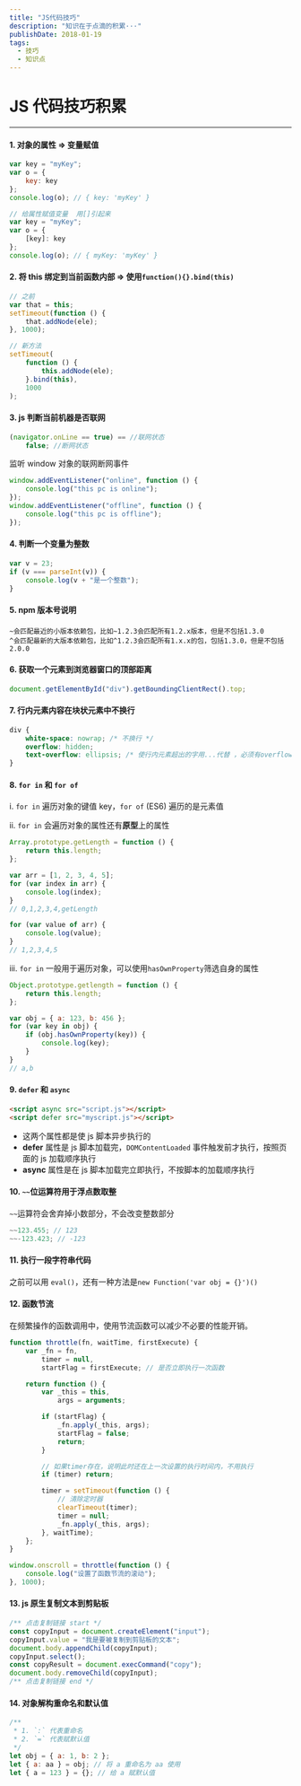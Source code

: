 ```yaml
---
title: "JS代码技巧"
description: "知识在于点滴的积累···"
publishDate: 2018-01-19
tags:
  - 技巧
  - 知识点
---
```


# JS 代码技巧积累

---

#### 1. 对象的属性 => 变量赋值

```javascript
var key = "myKey";
var o = {
	key: key
};
console.log(o); // { key: 'myKey' }

// 给属性赋值变量  用[]引起来
var key = "myKey";
var o = {
	[key]: key
};
console.log(o); // { myKey: 'myKey' }
```

#### 2. 将 this 绑定到当前函数内部 => 使用`function(){}.bind(this)`

```javascript
// 之前
var that = this;
setTimeout(function () {
	that.addNode(ele);
}, 1000);

// 新方法
setTimeout(
	function () {
		this.addNode(ele);
	}.bind(this),
	1000
);
```

#### 3. js 判断当前机器是否联网

```javascript
(navigator.onLine == true) == //联网状态
	false; //断网状态
```

监听 window 对象的联网断网事件

```javascript
window.addEventListener("online", function () {
	console.log("this pc is online");
});
window.addEventListener("offline", function () {
	console.log("this pc is offline");
});
```

#### 4. 判断一个变量为整数

```javascript
var v = 23;
if (v === parseInt(v)) {
	console.log(v + "是一个整数");
}
```

#### 5. npm 版本号说明

```
~会匹配最近的小版本依赖包，比如~1.2.3会匹配所有1.2.x版本，但是不包括1.3.0
^会匹配最新的大版本依赖包，比如^1.2.3会匹配所有1.x.x的包，包括1.3.0，但是不包括2.0.0
```

#### 6. 获取一个元素到浏览器窗口的顶部距离

```javascript
document.getElementById("div").getBoundingClientRect().top;
```

#### 7. 行内元素内容在块状元素中不换行

```css
div {
	white-space: nowrap; /* 不换行 */
	overflow: hidden;
	text-overflow: ellipsis; /* 使行内元素超出的字用...代替 ，必须有overflow: hidden */
}
```

#### 8. `for in` 和 `for of`

i. `for in` 遍历对象的键值 key，`for of` (ES6) 遍历的是元素值

ii. `for in` 会遍历对象的属性还有**原型**上的属性

```javascript
Array.prototype.getLength = function () {
	return this.length;
};

var arr = [1, 2, 3, 4, 5];
for (var index in arr) {
	console.log(index);
}
// 0,1,2,3,4,getLength

for (var value of arr) {
	console.log(value);
}
// 1,2,3,4,5
```

iii. `for in` 一般用于遍历对象，可以使用`hasOwnProperty`筛选自身的属性

```javascript
Object.prototype.getlength = function () {
	return this.length;
};

var obj = { a: 123, b: 456 };
for (var key in obj) {
	if (obj.hasOwnProperty(key)) {
		console.log(key);
	}
}
// a,b
```

#### 9. `defer` 和 `async`

```html
<script async src="script.js"></script>
<script defer src="myscript.js"></script>
```

- 这两个属性都是使 js 脚本异步执行的
- **defer** 属性是 js 脚本加载完，`DOMContentLoaded` 事件触发前才执行，按照页面的 js 加载顺序执行
- **async** 属性是在 js 脚本加载完立即执行，不按脚本的加载顺序执行

#### 10. `~~`位运算符用于浮点数取整

`~~`运算符会舍弃掉小数部分，不会改变整数部分

```js
~~123.455; // 123
~~-123.423; // -123
```

#### 11. 执行一段字符串代码

之前可以用 `eval()`，还有一种方法是`new Function('var obj = {}')()`

#### 12. 函数节流

在频繁操作的函数调用中，使用节流函数可以减少不必要的性能开销。

```js
function throttle(fn, waitTime, firstExecute) {
	var _fn = fn,
		timer = null,
		startFlag = firstExecute; // 是否立即执行一次函数

	return function () {
		var _this = this,
			args = arguments;

		if (startFlag) {
			_fn.apply(_this, args);
			startFlag = false;
			return;
		}

		// 如果timer存在，说明此时还在上一次设置的执行时间内，不用执行
		if (timer) return;

		timer = setTimeout(function () {
			// 清除定时器
			clearTimeout(timer);
			timer = null;
			_fn.apply(_this, args);
		}, waitTime);
	};
}

window.onscroll = throttle(function () {
	console.log("设置了函数节流的滚动");
}, 1000);
```

#### 13. js 原生复制文本到剪贴板

```js
/** 点击复制链接 start */
const copyInput = document.createElement("input");
copyInput.value = "我是要被复制到剪贴板的文本";
document.body.appendChild(copyInput);
copyInput.select();
const copyResult = document.execCommand("copy");
document.body.removeChild(copyInput);
/** 点击复制链接 end */
```

#### 14. 对象解构重命名和默认值

```javascript
/**
 * 1. `:` 代表重命名
 * 2. `=` 代表赋默认值
 */
let obj = { a: 1, b: 2 };
let { a: aa } = obj; // 将 a 重命名为 aa 使用
let { a = 123 } = {}; // 给 a 赋默认值
```
